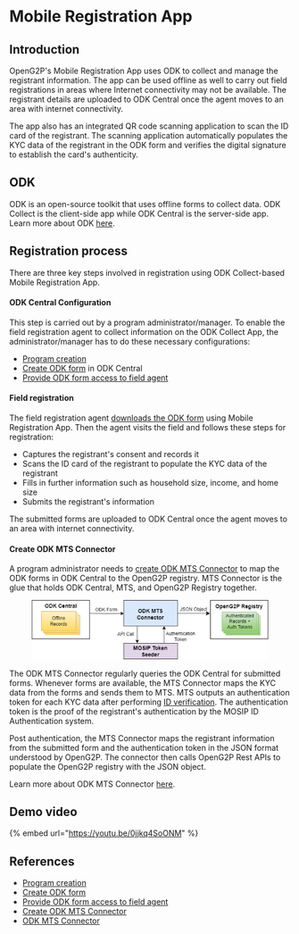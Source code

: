 # Mobile Registration App

## Introduction

OpenG2P's Mobile Registration App uses ODK to collect and manage the registrant information. The app can be used offline as well to carry out field registrations in areas where Internet connectivity may not be available. The registrant details are uploaded to ODK Central once the agent moves to an area with internet connectivity.

The app also has an integrated QR code scanning application to scan the ID card of the registrant. The scanning application automatically populates the KYC data of the registrant in the ODK form and verifies the digital signature to establish the card's authenticity.&#x20;

## ODK

ODK is an open-source toolkit that uses offline forms to collect data. ODK Collect is the client-side app while ODK Central is the server-side app. Learn more about ODK [here](https://docs.getodk.org/).

## Registration process

There are three key steps involved in registration using ODK Collect-based Mobile Registration App.

#### ODK Central Configuration

This step is carried out by a program administrator/manager. To enable the field registration agent to collect information on the ODK Collect App, the administrator/manager has to do these necessary configurations:

* [Program creation](../../guides/user-guides/create-a-program.md)
* [Create ODK form](../../guides/user-guides/create-odk-form.md) in ODK Central
* [Provide ODK form access to field agent](../../guides/user-guides/provide-form-access-to-field-agent.md)

#### Field registration

The field registration agent [downloads the ODK form](../../guides/user-guides/download-form-on-odk-collect.md) using Mobile Registration App. Then the agent visits the field and follows these steps for registration:

* Captures the registrant's consent and records it
* Scans the ID card of the registrant to populate the KYC data of the registrant
* Fills in further information such as household size, income, and home size
* Submits the registrant's information&#x20;

The submitted forms are uploaded to ODK Central once the agent moves to an area with internet connectivity.&#x20;

#### Create ODK MTS Connector

A program administrator needs to [create ODK MTS Connector](../../guides/user-guides/create-mts-connector/create-odk-mts-connector.md) to map the ODK forms in ODK Central to the OpenG2P registry. MTS Connector is the glue that holds ODK Central, MTS, and OpenG2P Registry together.&#x20;

<figure><img src="../../.gitbook/assets/offline-registration-process.drawio (1).png" alt=""><figcaption></figcaption></figure>

The ODK MTS Connector regularly queries the ODK Central for submitted forms. Whenever forms are available, the MTS Connector maps the KYC data from the forms and sends them to MTS. MTS outputs an authentication token for each KYC data after performing [ID verification](../id-verification.md#registrant-authentication-using-mts). The authentication token is the proof of the registrant's authentication by the MOSIP ID Authentication system.

Post authentication, the MTS Connector maps the registrant information from the submitted form and the authentication token in the JSON format understood by OpenG2P. The connector then calls OpenG2P Rest APIs to populate the OpenG2P registry with the JSON object.

Learn more about ODK MTS Connector [here](../../integrations/integration-with-mosip/mts-connector.md).

## Demo video

{% embed url="https://youtu.be/0jjkq4SoONM" %}

## References

* [Program creation](../../guides/user-guides/create-a-program.md)
* [Create ODK form](../../guides/user-guides/create-odk-form.md)
* [Provide ODK form access to field agent](../../guides/user-guides/provide-form-access-to-field-agent.md)
* [Create ODK MTS Connector](../../guides/user-guides/create-mts-connector/create-odk-mts-connector.md)
* [ODK MTS Connector](../../integrations/integration-with-mosip/mts-connector.md)
